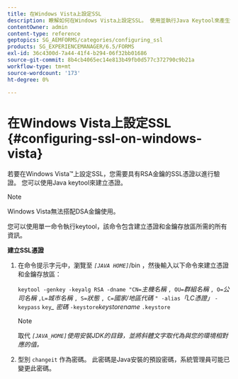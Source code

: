 ```yaml
---
title: 在Windows Vista上設定SSL
description: 瞭解如何在Windows Vista上設定SSL。 使用並執行Java Keytool來產生包含RSA金鑰的SSL憑證以進行驗證。
contentOwner: admin
content-type: reference
geptopics: SG_AEMFORMS/categories/configuring_ssl
products: SG_EXPERIENCEMANAGER/6.5/FORMS
exl-id: 36c4300d-7a44-41f4-b294-06f32bb01686
source-git-commit: 8b4cb4065ec14e813b49fb0d577c372790c9b21a
workflow-type: tm+mt
source-wordcount: '173'
ht-degree: 0%

---
```


# 在Windows Vista上設定SSL {#configuring-ssl-on-windows-vista}

若要在Windows Vista™上設定SSL，您需要具有RSA金鑰的SSL憑證以進行驗證。 您可以使用Java keytool來建立憑證。

>[!NOTE]
>
>Windows Vista無法搭配DSA金鑰使用。

您可以使用單一命令執行keytool，該命令包含建立憑證和金鑰存放區所需的所有資訊。

**建立SSL憑證**

1. 在命令提示字元中，瀏覽至 *`[JAVA HOME]`*/bin ，然後輸入以下命令來建立憑證和金鑰存放區：

   `keytool -genkey -keyalg RSA -dname "CN=`*主機名稱* `, OU=`*群組名稱* `, O=`*公司名稱* `,L=`*城市名稱* `, S=`*狀態* `, C=`*國家/地區代碼* `" -alias`*「LC憑證」* `-keypass` `key`*_* *密碼* `-keystore`*keystorename* `.keystore`

   >[!NOTE]
   >
   >取代 *`[JAVA_HOME]`使用安裝JDK的目錄，並將斜體文字取代為與您的環境相對應的值。*

1. 型別 `changeit` 作為密碼。 此密碼是Java安裝的預設密碼，系統管理員可能已變更此密碼。
